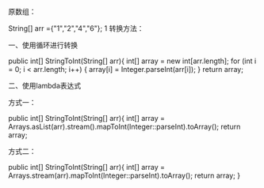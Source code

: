原数组：

String[] arr ={"1","2","4","6"};
1
转换方法：

一、使用循环进行转换

public int[] StringToInt(String[] arr){
int[] array = new int[arr.length];
for (int i = 0; i < arr.length; i++) {
array[i] = Integer.parseInt(arr[i]);
}
return array;

二、使用lambda表达式

方式一：

public int[] StringToInt(String[] arr){
int[] array = Arrays.asList(arr).stream().mapToInt(Integer::parseInt).toArray();
return array;

方式二：

public int[] StringToInt(String[] arr){
    int[] array = Arrays.stream(arr).mapToInt(Integer::parseInt).toArray();
    return array;
}